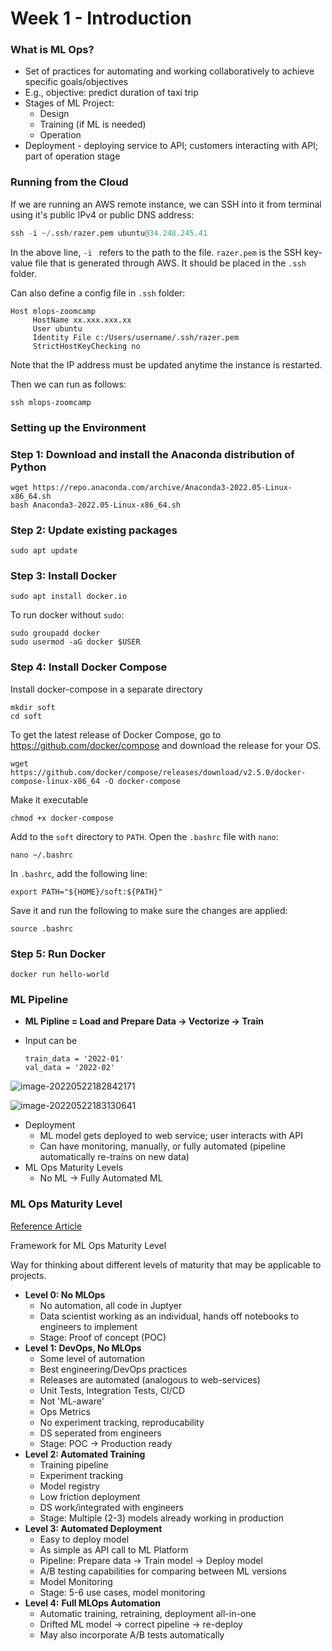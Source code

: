 # Week 1 - Introduction

### What is ML Ops?

* Set of practices for automating and working collaboratively to achieve specific goals/objectives
* E.g., objective: predict duration of taxi trip
* Stages of ML Project:
  * Design
  * Training (if ML is needed)
  * Operation
* Deployment - deploying service to API; customers interacting with API; part of operation stage 

### Running from the Cloud

If we are running an AWS remote instance, we can SSH into it from terminal using it's public IPv4 or public DNS address:

```python
ssh -i ~/.ssh/razer.pem ubuntu@34.248.245.41
```

In the above line, ```-i ``` refers to the path to the file. ```razer.pem``` is the SSH key-value file that is generated through AWS. It should be placed in the ```.ssh``` folder. 

Can also define a config file in `.ssh` folder:

```config
Host mlops-zoomcamp
     HostName xx.xxx.xxx.xx
     User ubuntu
     Identity File c:/Users/username/.ssh/razer.pem
     StrictHostKeyChecking no
```

Note that the IP address must be updated anytime the instance is restarted. 

Then we can run as follows:

```
ssh mlops-zoomcamp
```

### Setting up the Environment

### Step 1: Download and install the Anaconda distribution of Python

```
wget https://repo.anaconda.com/archive/Anaconda3-2022.05-Linux-x86_64.sh
bash Anaconda3-2022.05-Linux-x86_64.sh
```

### Step 2: Update existing packages

```
sudo apt update
```

### Step 3: Install Docker

```
sudo apt install docker.io
```

To run docker without `sudo`:

```
sudo groupadd docker
sudo usermod -aG docker $USER
```

### Step 4: Install Docker Compose

Install docker-compose in a separate directory

```
mkdir soft
cd soft
```

To get the latest release of Docker Compose, go to https://github.com/docker/compose and download the release for your OS.

```
wget https://github.com/docker/compose/releases/download/v2.5.0/docker-compose-linux-x86_64 -O docker-compose
```

Make it executable

```
chmod +x docker-compose
```

Add to the `soft` directory to `PATH`. Open the `.bashrc` file with `nano`:

```
nano ~/.bashrc
```

In `.bashrc`, add the following line:

```
export PATH="${HOME}/soft:${PATH}"
```

Save it and run the following to make sure the changes are applied:

```
source .bashrc
```

### Step 5: Run Docker

```
docker run hello-world
```



### ML Pipeline

* **ML Pipline = Load and Prepare Data -> Vectorize -> Train**

* Input can be

  ```
  train_data = '2022-01'
  val_data = '2022-02'
  ```

  

![image-20220522182842171](/home/kckuei/snap/typora/57/.config/Typora/typora-user-images/image-20220522182842171.png)

![image-20220522183130641](/home/kckuei/snap/typora/57/.config/Typora/typora-user-images/image-20220522183130641.png)

* Deployment
  * ML model gets deployed to web service; user interacts with API
  * Can have monitoring, manually, or fully automated (pipeline automatically re-trains on new data)
* ML Ops Maturity Levels
  * No ML -> Fully Automated ML

### ML Ops Maturity Level

[Reference Article](https://docs.microsoft.com/en-us/azure/architecture/example-scenario/mlops/mlops-maturity-model)

Framework for ML Ops Maturity Level

Way for thinking about different levels of maturity that may be applicable to projects.

* **Level 0: No MLOps**
  * No automation, all code in Juptyer
  * Data scientist working as an individual, hands off notebooks to engineers to implement
  * Stage: Proof of concept (POC)
* **Level 1: DevOps, No MLOps**
  * Some level of automation
  * Best engineering/DevOps practices 
  * Releases are automated (analogous to web-services)
  * Unit Tests, Integration Tests, CI/CD
  * Not 'ML-aware'
  * Ops Metrics
  * No experiment tracking, reproducability
  * DS seperated from engineers
  * Stage: POC -> Production ready
* **Level 2: Automated Training**
  * Training pipeline
  * Experiment tracking
  * Model registry
  * Low friction deployment
  * DS work/integrated with engineers
  * Stage: Multiple (2-3) models already working in production
* **Level 3: Automated Deployment**
  * Easy to deploy model
  * As simple as API call to ML Platform
  * Pipeline: Prepare data -> Train model -> Deploy model
  * A/B testing capabilities for comparing between ML versions
  * Model Monitoring
  * Stage: 5-6 use cases, model monitoring
* **Level 4:** **Full MLOps Automation**
  * Automatic training, retraining, deployment all-in-one
  * Drifted ML model -> correct pipeline -> re-deploy
  * May also incorporate A/B tests automatically 